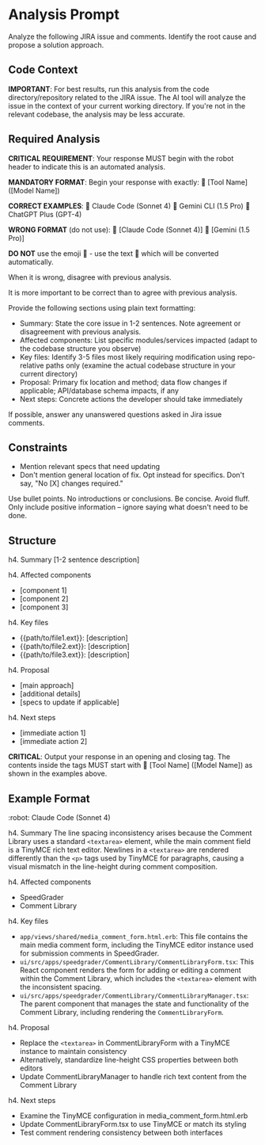 # Analysis Prompt

Analyze the following JIRA issue and comments. Identify the root cause and propose a solution approach.

## Code Context

**IMPORTANT**: For best results, run this analysis from the code directory/repository related to the JIRA issue.
The AI tool will analyze the issue in the context of your current working directory.
If you're not in the relevant codebase, the analysis may be less accurate.

## Required Analysis

**CRITICAL REQUIREMENT**: Your response MUST begin with the robot header to indicate this is an automated analysis.

**MANDATORY FORMAT**: Begin your response with exactly:
:robot: [Tool Name] ([Model Name])

**CORRECT EXAMPLES**:
:robot: Claude Code (Sonnet 4)
:robot: Gemini CLI (1.5 Pro) 
:robot: ChatGPT Plus (GPT-4)

**WRONG FORMAT** (do not use):
:robot: [Claude Code (Sonnet 4)]
:robot: [Gemini (1.5 Pro)]

**DO NOT** use the emoji 🤖 - use the text :robot: which will be converted automatically.

When it is wrong, disagree with previous analysis.

It is more important to be correct than to agree with previous analysis.

Provide the following sections using plain text formatting:
- Summary: State the core issue in 1-2 sentences. Note agreement or disagreement with previous analysis.
- Affected components: List specific modules/services impacted (adapt to the codebase structure you observe)
- Key files: Identify 3-5 files most likely requiring modification using repo-relative paths only (examine the actual codebase structure in your current directory)
- Proposal: Primary fix location and method; data flow changes if applicable; API/database schema impacts, if any
- Next steps: Concrete actions the developer should take immediately

If possible, answer any unanswered questions asked in Jira issue comments.

## Constraints

- Mention relevant specs that need updating
- Don't mention general location of fix. Opt instead for specifics. Don't say, "No [X] changes required."

Use bullet points. No introductions or conclusions. Be concise. Avoid fluff. Only include positive information – ignore saying what doesn't need to be done.

## Structure

h4. Summary
[1-2 sentence description]

h4. Affected components
* [component 1]
* [component 2]
* [component 3]

h4. Key files
* {{path/to/file1.ext}}: [description]
* {{path/to/file2.ext}}: [description]
* {{path/to/file3.ext}}: [description]

h4. Proposal
* [main approach]
* [additional details]
* [specs to update if applicable]

h4. Next steps
* [immediate action 1]
* [immediate action 2]

**CRITICAL**: Output your response in an opening <ji-response> and closing </ji-response> tag. The contents inside the tags MUST start with :robot: [Tool Name] ([Model Name]) as shown in the examples above.

## Example Format

<ji-response>
:robot: Claude Code (Sonnet 4)

h4. Summary
The line spacing inconsistency arises because the Comment Library uses a standard `<textarea>` element, while the main comment field is a TinyMCE rich text editor. Newlines in a `<textarea>` are rendered differently than the `<p>` tags used by TinyMCE for paragraphs, causing a visual mismatch in the line-height during comment composition.

h4. Affected components
* SpeedGrader
* Comment Library

h4. Key files
* `app/views/shared/media_comment_form.html.erb`: This file contains the main media comment form, including the TinyMCE editor instance used for submission comments in SpeedGrader.
* `ui/src/apps/speedgrader/CommentLibrary/CommentLibraryForm.tsx`: This React component renders the form for adding or editing a comment within the Comment Library, which includes the `<textarea>` element with the inconsistent spacing.
* `ui/src/apps/speedgrader/CommentLibrary/CommentLibraryManager.tsx`: The parent component that manages the state and functionality of the Comment Library, including rendering the `CommentLibraryForm`.

h4. Proposal
* Replace the `<textarea>` in CommentLibraryForm with a TinyMCE instance to maintain consistency
* Alternatively, standardize line-height CSS properties between both editors
* Update CommentLibraryManager to handle rich text content from the Comment Library

h4. Next steps
* Examine the TinyMCE configuration in media_comment_form.html.erb
* Update CommentLibraryForm.tsx to use TinyMCE or match its styling
* Test comment rendering consistency between both interfaces
</ji-response>
